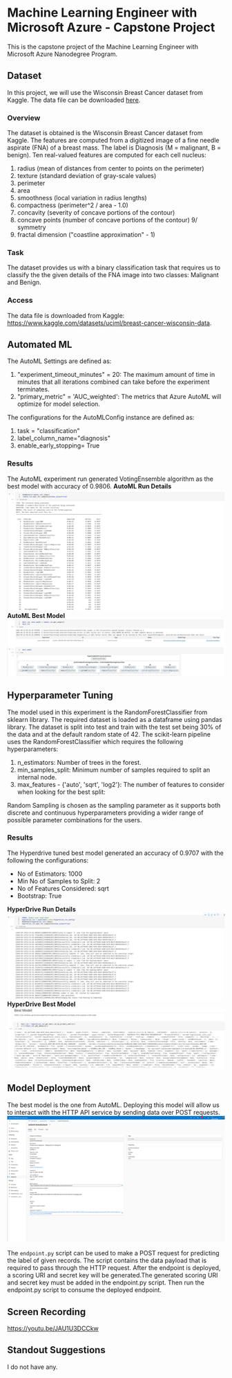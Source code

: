 # Machine Learning Engineer with Microsoft Azure - Capstone Project
This is the capstone project of the Machine Learning Engineer with Microsoft Azure Nanodegree Program.

## Dataset
In this project, we will use the Wisconsin Breast Cancer dataset from Kaggle. The data file can be downloaded [here](https://www.kaggle.com/datasets/uciml/breast-cancer-wisconsin-data).

### Overview
The dataset is obtained is the Wisconsin Breast Cancer dataset from Kaggle. The features are computed from a digitized image of a fine needle aspirate (FNA) of a breast mass. The label is Diagnosis (M = malignant, B = benign).  Ten real-valued features are computed for each cell nucleus:
1. radius (mean of distances from center to points on the perimeter)
2. texture (standard deviation of gray-scale values)
3. perimeter
4. area
5. smoothness (local variation in radius lengths)
6. compactness (perimeter^2 / area - 1.0)
7. concavity (severity of concave portions of the contour)
8. concave points (number of concave portions of the contour)
9/ symmetry
10. fractal dimension ("coastline approximation" - 1)

### Task
The dataset provides us with a binary classification task that requires us to classify the the given details of the FNA image into two classes: Malignant and Benign.

### Access
The data file is downloaded from Kaggle: https://www.kaggle.com/datasets/uciml/breast-cancer-wisconsin-data.

## Automated ML
The AutoML Settings are defined as:
1. "experiment_timeout_minutes" = 20: The maximum amount of time in minutes that all iterations combined can take before the experiment terminates.
2. "primary_metric" = 'AUC_weighted': The metrics that Azure AutoML will optimize for model selection.

The configurations for the AutoMLConfig instance are defined as:
1. task = "classification"
2. label_column_name="diagnosis"
3. enable_early_stopping= True

### Results
The AutoML experiment run generated VotingEnsemble algorithm as the best model with accuracy of 0.9806.
__AutoML Run Details__
![](screenshots/AutoML_RunDetails.png)
__AutoML Best Model__
![](screenshots/AutoML_BestModel_RunID.png)

## Hyperparameter Tuning
The model used in this experiment is the RandomForestClassifier from sklearn library.  The required dataset is loaded as a dataframe using pandas library. The dataset is split into test and train with the test set being 30% of the data and at the default random state of 42. The scikit-learn pipeline uses the RandomForestClassifier which requires the following hyperparameters:
1. n_estimators: Number of trees in the forest.
2. min_samples_split: Minimum number of samples required to split an internal node.
3. max_features - {'auto', 'sqrt', 'log2'}: The number of features to consider when looking for the best split:

Random Sampling is chosen as the sampling parameter as it supports both discrete and continuous hyperparameters providing a wider range of possible parameter combinations for the users.

### Results
The Hyperdrive tuned best model generated an accuracy of 0.9707 with the following the configurations:
* No of Estimators: 1000
* Min No of Samples to Split: 2
* No of Features Considered: sqrt
* Bootstrap: True

__HyperDrive Run Details__
![](screenshots/HyperDrive_RunDetails.png)
__HyperDrive Best Model__
![](screenshots/HyperDrive_BestModel_RunID.png)

## Model Deployment
The best model is the one from AutoML. Deploying this model will allow us to interact with the HTTP API service by sending data over POST requests.
![](screenshots/Model%20Endpoint.png)

The `endpoint.py` script can be used to make a POST request for predicting the label of given records. The script contains the data payload that is required to pass through the HTTP request. After the endpoint is deployed, a scoring URI and secret key will be generated.The generated scoring URI and secret key must be added in the endpoint.py script. Then run the endpoint.py script to consume the deployed endpoint.

## Screen Recording
https://youtu.be/JAU1U3DCCkw

## Standout Suggestions
I do not have any.
